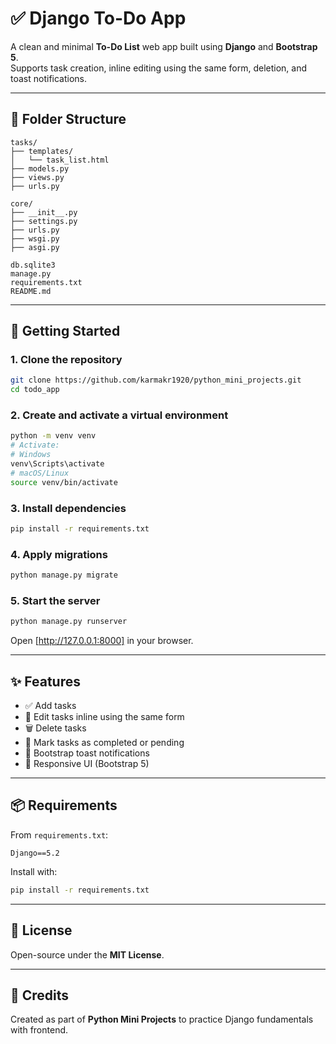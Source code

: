 # ✅ Django To-Do App

A clean and minimal **To-Do List** web app built using **Django** and **Bootstrap 5**.  
Supports task creation, inline editing using the same form, deletion, and toast notifications.

---

## 📁 Folder Structure

```
tasks/
├── templates/
│   └── task_list.html
├── models.py
├── views.py
├── urls.py

core/
├── __init__.py
├── settings.py
├── urls.py
├── wsgi.py
├── asgi.py

db.sqlite3
manage.py
requirements.txt
README.md
```

---

## 🚀 Getting Started

### 1. Clone the repository

```bash
git clone https://github.com/karmakr1920/python_mini_projects.git
cd todo_app
```

### 2. Create and activate a virtual environment

```bash
python -m venv venv
# Activate:
# Windows
venv\Scripts\activate
# macOS/Linux
source venv/bin/activate
```

### 3. Install dependencies

```bash
pip install -r requirements.txt
```

### 4. Apply migrations

```bash
python manage.py migrate
```

### 5. Start the server

```bash
python manage.py runserver
```

Open [http://127.0.0.1:8000] in your browser.

---

## ✨ Features

- ✅ Add tasks
- 📝 Edit tasks inline using the same form
- 🗑 Delete tasks
- 🔄 Mark tasks as completed or pending
- 🔔 Bootstrap toast notifications
- 🎨 Responsive UI (Bootstrap 5)

---

## 📦 Requirements

From `requirements.txt`:

```
Django==5.2
```

Install with:

```bash
pip install -r requirements.txt
```

---

## 📜 License

Open-source under the **MIT License**.

---

## 🙌 Credits

Created as part of **Python Mini Projects** to practice Django fundamentals with frontend.